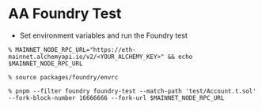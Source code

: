 # AA Foundry Test

-   Set environment variables and run the Foundry test

```shell
% MAINNET_NODE_RPC_URL="https://eth-mainnet.alchemyapi.io/v2/<YOUR_ALCHEMY_KEY>" && echo $MAINNET_NODE_RPC_URL

% source packages/foundry/envrc

% pnpm --filter foundry foundry-test --match-path 'test/Account.t.sol' --fork-block-number 16666666 --fork-url $MAINNET_NODE_RPC_URL
```
